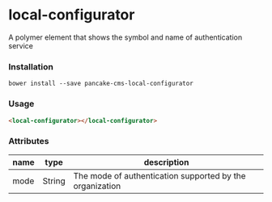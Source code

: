 # local-configurator
A polymer element that shows the symbol and name of authentication service

### Installation

```shell
bower install --save pancake-cms-local-configurator
```

### Usage

```html
<local-configurator></local-configurator>
```

### Attributes

| name | type | description |
|------|------|-------------|
| mode | String | The mode of authentication supported by the organization |

